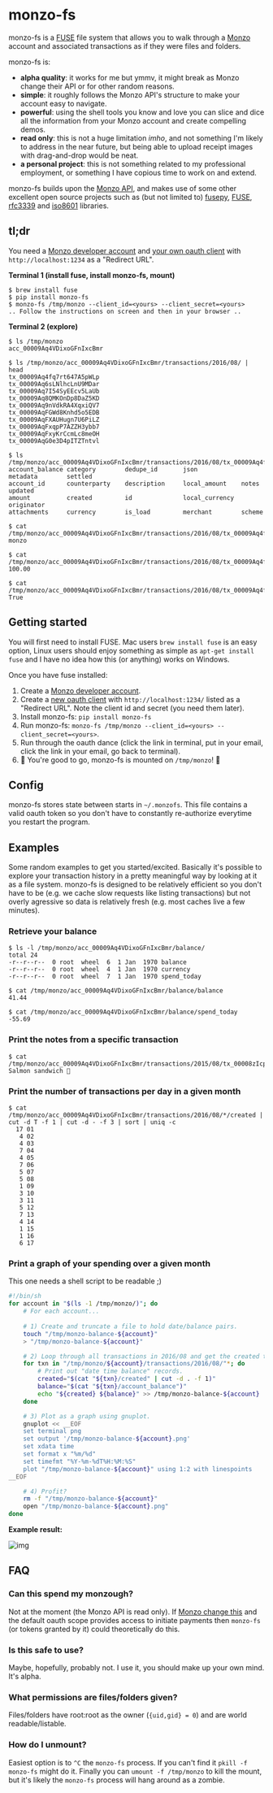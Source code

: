 # monzo-fs

monzo-fs is a [FUSE](https://github.com/libfuse/libfuse) file system that allows you to walk through a [Monzo](http://getmonzo.co.uk) account and associated transactions as if they were files and folders.

monzo-fs is:

* **alpha quality**: it works for me but ymmv, it might break as Monzo change their API or for other random reasons.
* **simple**: it roughly follows the Monzo API's structure to make your account easy to navigate.
* **powerful**: using the shell tools you know and love you can slice and dice all the information from your Monzo account and create compelling demos.
* **read only**: this is not a huge limitation *imho*, and not something I'm likely to address in the near future, but being able to upload receipt images with drag-and-drop would be neat.
* **a personal project**: this is not something related to my professional employment, or something I have copious time to work on and extend.

monzo-fs builds upon the [Monzo API](https://getmonzo.co.uk/docs/), and makes use of some other excellent open source projects such as (but not limited to) [fusepy](https://github.com/terencehonles/fusepy), [FUSE](https://github.com/libfuse/libfuse), [rfc3339](https://pypi.python.org/pypi/rfc3339) and [iso8601](https://pypi.python.org/pypi/iso8601) libraries.

## tl;dr

You need a [Monzo developer account](https://developers.getmonzo.co.uk/) and [your own oauth client](https://developers.getmonzo.co.uk/apps/new) with `http://localhost:1234` as a "Redirect URL".

**Terminal 1 (install fuse, install monzo-fs, mount)**

```
$ brew install fuse
$ pip install monzo-fs
$ monzo-fs /tmp/monzo --client_id=<yours> --client_secret=<yours>
.. Follow the instructions on screen and then in your browser ..
```

**Terminal 2 (explore)**

```
$ ls /tmp/monzo
acc_00009Aq4VDixoGFnIxcBmr

$ ls /tmp/monzo/acc_00009Aq4VDixoGFnIxcBmr/transactions/2016/08/ | head
tx_00009Aq4fq7rt647A5pWLp
tx_00009Aq6sLNlhcLnU9MDar
tx_00009Aq7I54SyEEcv5LaUb
tx_00009Aq8QMKOnDp8DaZ5KD
tx_00009Aq9nVdkRA4XqxiQV7
tx_00009AqFGWd8Knhd5o5EDB
tx_00009AqFXAUHugn7U6PiLZ
tx_00009AqFxqpP7AZZH3ybb7
tx_00009AqFxyKrCcmLc8meOH
tx_00009AqG0e3D4pITZTntvl

$ ls /tmp/monzo/acc_00009Aq4VDixoGFnIxcBmr/transactions/2016/08/tx_00009Aq4fq7rt647A5pWLp/
account_balance category        dedupe_id       json            metadata        settled
account_id      counterparty    description     local_amount    notes           updated
amount          created         id              local_currency  originator
attachments     currency        is_load         merchant        scheme

$ cat /tmp/monzo/acc_00009Aq4VDixoGFnIxcBmr/transactions/2016/08/tx_00009Aq4fq7rt647A5pWLp/category
monzo

$ cat /tmp/monzo/acc_00009Aq4VDixoGFnIxcBmr/transactions/2016/08/tx_00009Aq4fq7rt647A5pWLp/amount
100.00

$ cat /tmp/monzo/acc_00009Aq4VDixoGFnIxcBmr/transactions/2016/08/tx_00009Aq4fq7rt647A5pWLp/is_load
True
```

## Getting started

You will first need to install FUSE. Mac users `brew install fuse` is an easy option, Linux users should enjoy something as simple as `apt-get install fuse` and I have no idea how this (or anything) works on Windows.

Once you have fuse installed:

1. Create a [Monzo developer account](https://developers.getmonzo.co.uk/).
2. Create a [new oauth client](https://developers.getmonzo.co.uk/apps/new) with `http://localhost:1234/` listed as a "Redirect URL". Note the client id and secret (you need them later).
3. Install monzo-fs: `pip install monzo-fs`
4. Run monzo-fs: `monzo-fs /tmp/monzo --client_id=<yours> --client_secret=<yours>`.
5. Run through the oauth dance (click the link in terminal, put in your email, click the link in your email, go back to terminal).
6. 🎉 You're good to go, monzo-fs is mounted on `/tmp/monzo`! 🎉

## Config

monzo-fs stores state between starts in `~/.monzofs`. This file contains a valid oauth token so you don't have to constantly re-authorize everytime you restart the program.

## Examples

Some random examples to get you started/excited. Basically it's possible to explore your transaction history in a pretty meaningful way by looking at it as a file system. monzo-fs is designed to be relatively efficient so you don't have to be (e.g. we cache slow requests like listing transactions) but not overly agressive so data is relatively fresh (e.g. most caches live a few minutes).

### Retrieve your balance

```
$ ls -l /tmp/monzo/acc_00009Aq4VDixoGFnIxcBmr/balance/
total 24
-r--r--r--  0 root  wheel  6  1 Jan  1970 balance
-r--r--r--  0 root  wheel  4  1 Jan  1970 currency
-r--r--r--  0 root  wheel  7  1 Jan  1970 spend_today

$ cat /tmp/monzo/acc_00009Aq4VDixoGFnIxcBmr/balance/balance
41.44

$ cat /tmp/monzo/acc_00009Aq4VDixoGFnIxcBmr/balance/spend_today
-55.69
```

### Print the notes from a specific transaction

```
$ cat /tmp/monzo/acc_00009Aq4VDixoGFnIxcBmr/transactions/2015/08/tx_00008zIcpb1TB4yeIFXMzx/notes
Salmon sandwich 🍞
```

### Print the number of transactions per day in a given month

```
$ cat /tmp/monzo/acc_00009Aq4VDixoGFnIxcBmr/transactions/2016/08/*/created | cut -d T -f 1 | cut -d - -f 3 | sort | uniq -c
  17 01
   4 02
   4 03
   7 04
   4 05
   7 06
   5 07
   5 08
   1 09
   3 10
   3 11
   5 12
   7 13
   4 14
   1 15
   1 16
   6 17
```

### Print a graph of your spending over a given month

This one needs a shell script to be readable ;)

```sh
#!/bin/sh
for account in "$(ls -1 /tmp/monzo/)"; do
    # For each account...
    
    # 1) Create and truncate a file to hold date/balance pairs.
    touch "/tmp/monzo-balance-${account}"
    > "/tmp/monzo-balance-${account}"

    # 2) Loop through all transactions in 2016/08 and get the created time and balance.
    for txn in "/tmp/monzo/${account}/transactions/2016/08/"*; do
        # Print out "date time balance" records.
        created="$(cat "${txn}/created" | cut -d . -f 1)"
        balance="$(cat "${txn}/account_balance")"
        echo "${created} ${balance}" >> /tmp/monzo-balance-${account}
    done 

    # 3) Plot as a graph using gnuplot.
    gnuplot << __EOF
    set terminal png
    set output '/tmp/monzo-balance-${account}.png'
    set xdata time
    set format x "%m/%d"
    set timefmt "%Y-%m-%dT%H:%M:%S"
    plot "/tmp/monzo-balance-${account}" using 1:2 with linespoints
__EOF

    # 4) Profit?
    rm -f "/tmp/monzo-balance-${account}"
    open "/tmp/monzo-balance-${account}.png"
done
```

**Example result:**

![img](http://i.imgur.com/stASKCZ.png)

## FAQ

### Can this spend my monzough?

Not at the moment (the Monzo API is read only). If [Monzo change this](https://trello.com/c/BwKL2zRy/31-initiate-payments-via-api) and the default oauth scope provides access to initiate payments then `monzo-fs` (or tokens granted by it) could theoretically do this.

### Is this safe to use?

Maybe, hopefully, probably not. I use it, you should make up your own mind. It's alpha.

### What permissions are files/folders given?

Files/folders have root:root as the owner (`{uid,gid} = 0`) and are world readable/listable.

### How do I unmount?

Easiest option is to `^C` the `monzo-fs` process. If you can't find it `pkill -f monzo-fs` might do it. Finally you can `umount -f /tmp/monzo` to kill the mount, but it's likely the `monzo-fs` process will hang around as a zombie.
